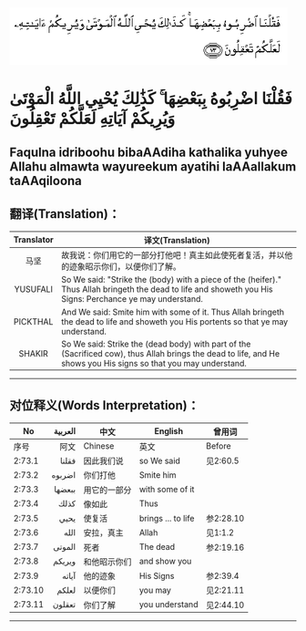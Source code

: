 ![002:073](images/002_073.gif)

#  فَقُلْنَا اضْرِبُوهُ بِبَعْضِهَا ۚ كَذَٰلِكَ يُحْيِي اللَّهُ الْمَوْتَىٰ وَيُرِيكُمْ آيَاتِهِ لَعَلَّكُمْ تَعْقِلُونَ 

## Faqulna idriboohu bibaAAdiha kathalika yuhyee Allahu almawta wayureekum ayatihi laAAallakum taAAqiloona

## 翻译(Translation)：

| Translator | 译文(Translation)                                            |
|:----------:| ------------------------------------------------------------ |
| 马坚       | 故我说：你们用它的一部分打他吧！真主如此使死者复活，并以他的迹象昭示你们，以便你们了解。 |
| YUSUFALI   | So We said: "Strike the (body) with a piece of the (heifer)." Thus Allah bringeth the dead to life and showeth you His Signs: Perchance ye may understand. |
| PICKTHAL   | And We said: Smite him with some of it. Thus Allah bringeth the dead to life and showeth you His portents so that ye may understand. |
| SHAKIR     | So We said: Strike the (dead body) with part of the (Sacrificed cow), thus Allah brings the dead to life, and He shows you His signs so that you may understand. |

---

## 对位释义(Words Interpretation)：

| No      | العربية | 中文         | English            | 曾用词    |
| ------- | -------:| ------------ | ------------------ | --------- |
| 序号    | 阿文    | Chinese      | 英文               | Before    |
| 2:73.1  | فقلنا   | 因此我们说   | so We said         | 见2:60.5  |
| 2:73.2  | اضربوه  | 你们打他     | Smite him          |           |
| 2:73.3  | ببعضها  | 用它的一部分 | with some of it    |           |
| 2:73.4  | كذلك    | 像如此       | Thus               |           |
| 2:73.5  | يحيي    | 使复活       | brings ... to life | 参2:28.10 |
| 2:73.6  | الله    | 安拉，真主   | Allah              | 见1:1.2   |
| 2:73.7  | الموتى  | 死者         | The dead           | 参2:19.16 |
| 2:73.8  | ويريكم  | 和他昭示你们 | and show you       |           |
| 2:73.9  | آياته   | 他的迹象     | His Signs          | 参2:39.4  |
| 2:73.10 | لعلكم   | 以便你们     | you may            | 见2:21.11 |
| 2:73.11 | تعقلون  | 你们了解     | you understand     | 见2:44.10 |

---

